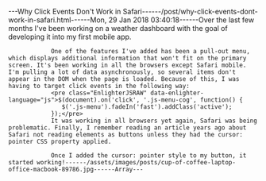 ---Why Click Events Don't Work in Safari------/post/why-click-events-dont-work-in-safari.html------Mon, 29 Jan 2018 03:40:18------Over the last few months I've been working on a weather dashboard with the goal of developing it into my first mobile app.

                One of the features I've added has been a pull-out menu, which displays additional information that won't fit on the primary screen. It's been working in all the browsers except Safari mobile. I'm pulling a lot of data asynchronously, so several items don't appear in the DOM when the page is loaded. Because of this, I was having to target click events in the following way:
                <pre class="EnlighterJSRAW" data-enlighter-language="js">$(document).on('click', '.js-menu-cog', function() {
                   $('.js-menu').fadeIn('fast').addClass('active');
                });</pre>
                It was working in all browsers yet again, Safari was being problematic. Finally, I remember reading an article years ago about Safari not reading elements as buttons unless they had the cursor: pointer CSS property applied.

                Once I added the cursor: pointer style to my button, it started working!------/assets/images/posts/cup-of-coffee-laptop-office-macbook-89786.jpg------Array---